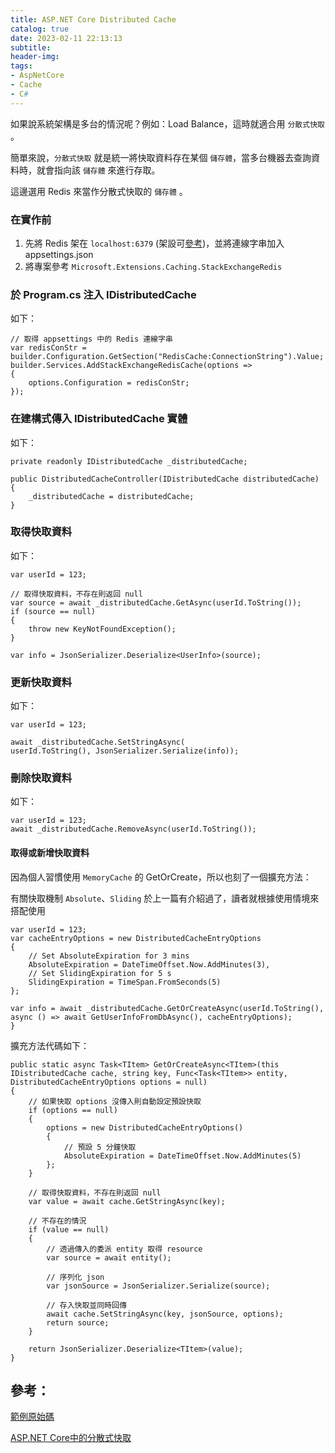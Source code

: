 ```yaml
---
title: ASP.NET Core Distributed Cache
catalog: true
date: 2023-02-11 22:13:13
subtitle:
header-img:
tags:
- AspNetCore
- Cache
- C#
---
```

如果說系統架構是多台的情況呢？例如：Load Balance，這時就適合用 `分散式快取` 。

簡單來說，`分散式快取` 就是統一將快取資料存在某個 `儲存體`，當多台機器去查詢資料時，就會指向該 `儲存體` 來進行存取。

這邊選用 Redis 來當作分散式快取的 `儲存體` 。

### 在實作前

1. 先將 Redis 架在 `localhost:6379` (架設可[參考](https://maxlin0523.github.io/2021/10/09/redis-in-docker/))，並將連線字串加入 appsettings.json
2. 將專案參考 `Microsoft.Extensions.Caching.StackExchangeRedis`


### 於 Program.cs 注入 IDistributedCache

如下：
```C#=
// 取得 appsettings 中的 Redis 連線字串
var redisConStr = builder.Configuration.GetSection("RedisCache:ConnectionString").Value;
builder.Services.AddStackExchangeRedisCache(options =>
{
    options.Configuration = redisConStr;
});
```

### 在建構式傳入 IDistributedCache 實體

如下：
```c#=
private readonly IDistributedCache _distributedCache;

public DistributedCacheController(IDistributedCache distributedCache)
{
    _distributedCache = distributedCache;
}
```

### 取得快取資料

如下：
```C#=
var userId = 123;

// 取得快取資料，不存在則返回 null
var source = await _distributedCache.GetAsync(userId.ToString());
if (source == null)
{
    throw new KeyNotFoundException();        
}

var info = JsonSerializer.Deserialize<UserInfo>(source);
```

### 更新快取資料

如下：
```C#=
var userId = 123;

await _distributedCache.SetStringAsync(
userId.ToString(), JsonSerializer.Serialize(info));
```

### 刪除快取資料

如下：
```C#=
var userId = 123;
await _distributedCache.RemoveAsync(userId.ToString());
```


#### 取得或新增快取資料

因為個人習慣使用 `MemoryCache` 的 GetOrCreate，所以也刻了一個擴充方法：

有關快取機制 `Absolute`、`Sliding` 於上一篇有介紹過了，讀者就根據使用情境來搭配使用
```c#=
var userId = 123;
var cacheEntryOptions = new DistributedCacheEntryOptions
{
    // Set AbsoluteExpiration for 3 mins
    AbsoluteExpiration = DateTimeOffset.Now.AddMinutes(3),
    // Set SlidingExpiration for 5 s
    SlidingExpiration = TimeSpan.FromSeconds(5)
};

var info = await _distributedCache.GetOrCreateAsync(userId.ToString(), async () => await GetUserInfoFromDbAsync(), cacheEntryOptions);
}
```

擴充方法代碼如下：

```c#=
public static async Task<TItem> GetOrCreateAsync<TItem>(this IDistributedCache cache, string key, Func<Task<TItem>> entity, DistributedCacheEntryOptions options = null)
{
    // 如果快取 options 沒傳入則自動設定預設快取
    if (options == null)
    {
        options = new DistributedCacheEntryOptions()
        {
            // 預設 5 分鐘快取
            AbsoluteExpiration = DateTimeOffset.Now.AddMinutes(5)
        };
    }

    // 取得快取資料，不存在則返回 null
    var value = await cache.GetStringAsync(key);
    
    // 不存在的情況
    if (value == null)
    {
        // 透過傳入的委派 entity 取得 resource
        var source = await entity();
        
        // 序列化 json
        var jsonSource = JsonSerializer.Serialize(source);
        
        // 存入快取並同時回傳
        await cache.SetStringAsync(key, jsonSource, options);
        return source;
    }
    
    return JsonSerializer.Deserialize<TItem>(value);
}
```

## 參考：

[範例原始碼](https://github.com/maxlin0523/aspnetcore.caching.demo)

[ASP.NET Core中的分散式快取](https://learn.microsoft.com/zh-tw/aspnet/core/performance/caching/distributed?view=aspnetcore-7.0)


